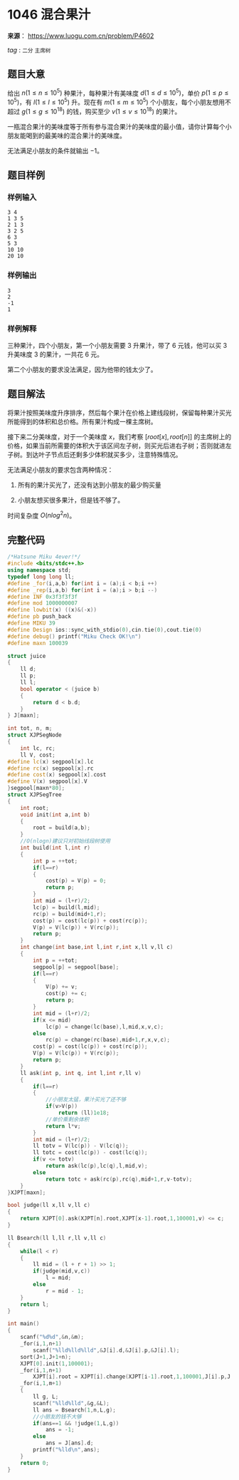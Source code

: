 # 1046  混合果汁

**来源**： https://www.luogu.com.cn/problem/P4602

$tag$ : `二分` `主席树` 



## 题目大意

给出 $n(1≤n≤10^5)$ 种果汁，每种果汁有美味度 $d(1≤d≤10^5)$，单价 $p(1≤p≤10^5)$，有 $l(1≤l≤10^5)$ 升。现在有 $m(1≤m≤10^5)$ 个小朋友，每个小朋友想用不超过 $g(1≤g≤10^{18})$ 的钱，购买至少 $v(1≤v≤10^{18})$ 的果汁。

一瓶混合果汁的美味度等于所有参与混合果汁的美味度的最小值，请你计算每个小朋友能喝到的最美味的混合果汁的美味度。

无法满足小朋友的条件就输出 $-1$。



## 题目样例

### 样例输入

```
3 4
1 3 5
2 1 3
3 2 5
6 3
5 3
10 10
20 10
```

### 样例输出

```
3
2
-1
1
```

### 样例解释

三种果汁，四个小朋友，第一个小朋友需要 $3$ 升果汁，带了 $6$ 元钱，他可以买 $3$ 升美味度 $3$ 的果汁，一共花 $6$ 元。

第二个小朋友的要求没法满足，因为他带的钱太少了。



## 题目解法

将果汁按照美味度升序排序，然后每个果汁在价格上建线段树，保留每种果汁买光所能得到的体积和总价格。所有果汁构成一棵主席树。

接下来二分美味度，对于一个美味度 $x$，我们考察 $[root[x],root[n]]$ 的主席树上的价格，如果当前所需要的体积大于该区间左子树，则买光后进右子树；否则就进左子树。到达叶子节点后还剩多少体积就买多少，注意特殊情况。

无法满足小朋友的要求包含两种情况：

1. 所有的果汁买光了，还没有达到小朋友的最少购买量

2. 小朋友想买很多果汁，但是钱不够了。

时间复杂度 $O(nlog^2n)$。

## 完整代码

```c++
/*Hatsune Miku 4ever!*/
#include <bits/stdc++.h>
using namespace std;
typedef long long ll;
#define _for(i,a,b) for(int i = (a);i < b;i ++)
#define _rep(i,a,b) for(int i = (a);i > b;i --)
#define INF 0x3f3f3f3f
#define mod 1000000007
#define lowbit(x) ((x)&(-x))
#define pb push_back
#define MIKU 39
#define Design ios::sync_with_stdio(0),cin.tie(0),cout.tie(0)
#define debug() printf("Miku Check OK!\n")
#define maxn 100039

struct juice
{
	ll d;
	ll p;
	ll l;
	bool operator < (juice b)
	{
		return d < b.d;
	}
} J[maxn];

int tot, n, m;
struct XJPSegNode
{
	int lc, rc;
	ll V, cost;
#define lc(x) segpool[x].lc
#define rc(x) segpool[x].rc
#define cost(x) segpool[x].cost
#define V(x) segpool[x].V
}segpool[maxn*80];
struct XJPSegTree
{
	int root;
	void init(int a,int b)
	{
		root = build(a,b);
	}
	//O(nlogn)建议只对初始线段树使用 
	int build(int l,int r)
	{
		int p = ++tot;
		if(l==r)
		{
			cost(p) = V(p) = 0;
			return p;
		}
		int mid = (l+r)/2;
		lc(p) = build(l,mid);
		rc(p) = build(mid+1,r);
		cost(p) = cost(lc(p)) + cost(rc(p));
		V(p) = V(lc(p)) + V(rc(p));
		return p;
	}
	int change(int base,int l,int r,int x,ll v,ll c)
	{
		int p = ++tot;
		segpool[p] = segpool[base];
		if(l==r)
		{
			V(p) += v;
			cost(p) += c;
			return p;
		}
		int mid = (l+r)/2;
		if(x <= mid)
			lc(p) = change(lc(base),l,mid,x,v,c);
		else
			rc(p) = change(rc(base),mid+1,r,x,v,c);
		cost(p) = cost(lc(p)) + cost(rc(p));
		V(p) = V(lc(p)) + V(rc(p));
		return p;
	}
	ll ask(int p, int q, int l,int r,ll v)
	{
		if(l==r)
		{
			//小朋友太猛，果汁买光了还不够
            if(v>V(p))
				return (ll)1e18;
            //单价乘剩余体积
			return l*v;
		}
		int mid = (l+r)/2;
		ll totv = V(lc(p)) - V(lc(q));
		ll totc = cost(lc(p)) - cost(lc(q));
		if(v <= totv)
			return ask(lc(p),lc(q),l,mid,v);
		else
			return totc + ask(rc(p),rc(q),mid+1,r,v-totv);
	}
}XJPT[maxn];

bool judge(ll x,ll v,ll c)
{
	return XJPT[0].ask(XJPT[n].root,XJPT[x-1].root,1,100001,v) <= c;
}

ll Bsearch(ll l,ll r,ll v,ll c)
{
	while(l < r)
	{
		ll mid = (l + r + 1) >> 1;
		if(judge(mid,v,c))
			l = mid;
		else
			r = mid - 1;
	}
	return l;
} 

int main()
{
	scanf("%d%d",&n,&m);
	_for(i,1,n+1)
		scanf("%lld%lld%lld",&J[i].d,&J[i].p,&J[i].l);
	sort(J+1,J+1+n);
	XJPT[0].init(1,100001);	
	_for(i,1,n+1)
		XJPT[i].root = XJPT[i].change(XJPT[i-1].root,1,100001,J[i].p,J[i].l,J[i].l*J[i].p);
	_for(i,1,m+1)
	{
		ll g, L;
		scanf("%lld%lld",&g,&L);
		ll ans = Bsearch(1,n,L,g);
        //小朋友的钱不大够
		if(ans==1 && !judge(1,L,g))
			ans = -1;
		else
			ans = J[ans].d;
		printf("%lld\n",ans);
	}
	return 0;
}
```

